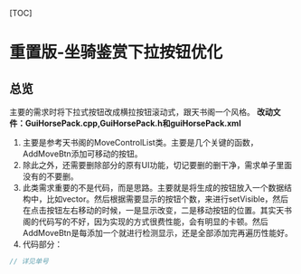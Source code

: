 [TOC]
# 重置版-坐骑鉴赏下拉按钮优化
## 总览
主要的需求时将下拉式按钮改成横拉按钮滚动式，跟天书阁一个风格。
**改动文件：GuiHorsePack.cpp,GuiHorsePack.h和guiHorsePack.xml**
1. 主要是参考天书阁的MoveControlList类。主要是几个关键的函数，AddMoveBtn添加可移动的按钮。
2. 除此之外，还需要删除部分的原有UI功能，切记要删的删干净，需求单子里面没有的不要删。
3. 此类需求重要的不是代码，而是思路。主要就是将生成的按钮放入一个数据结构中，比如vector。然后根据需要显示的按钮个数，来进行setVisible，然后在点击按钮左右移动的时候，一是显示改变，二是移动按钮的位置。其实天书阁的代码写的不好，因为实现的方式很费性能，会有明显的卡顿。然后AddMoveBtn是每添加一个就进行检测显示，还是全部添加完再遍历性能好。
4. 代码部分：
```C++
// 详见单号
```